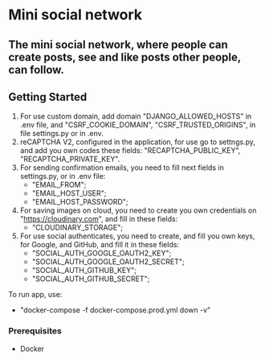 # Mini social network

## The mini social network, where people can create posts, see and like posts other people, can follow.

## Getting Started

1. For use custom domain, add domain "DJANGO_ALLOWED_HOSTS" in .env file, and "CSRF_COOKIE_DOMAIN", "CSRF_TRUSTED_ORIGINS",
in file settings.py or in .env.
2. reCAPTCHA V2, configured in the application, for use go to settngs.py, and add you own codes
these fields: "RECAPTCHA_PUBLIC_KEY", "RECAPTCHA_PRIVATE_KEY".
3. For sending confirmation emails, you need to fill next fields in settings.py, or in .env file:
   - "EMAIL_FROM";
   - "EMAIL_HOST_USER";
   - "EMAIL_HOST_PASSWORD";
4. For saving images on cloud, you need to create you own credentials on "https://cloudinary.com", and fill in these fields:
   - "CLOUDINARY_STORAGE";
5. For use social authenticates, you need to create, and fill you own keys, for Google, and GitHub, and fill it in these fields:
   - "SOCIAL_AUTH_GOOGLE_OAUTH2_KEY";
   - "SOCIAL_AUTH_GOOGLE_OAUTH2_SECRET";
   - "SOCIAL_AUTH_GITHUB_KEY";
   - "SOCIAL_AUTH_GITHUB_SECRET";

To run app, use:
 - "docker-compose -f docker-compose.prod.yml down -v"

### Prerequisites

- Docker


